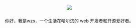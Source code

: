 <p align="center" style="margin-bottom: 25px;">
  <img src="https://wzs28150.github.io/static/img/logo.jpg">
</p>
<p align="center" >
你好，我是wzs，一个生活在哈尔滨的 web 开发者和开源爱好者。
</p>
